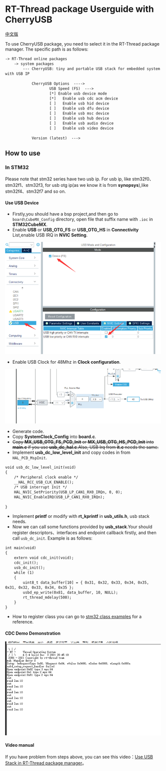 # RT-Thread package Userguide with CherryUSB

[中文版](rt-thread_zh.md)

To use CherryUSB package, you need to select it in the RT-Thread package manager. The specific path is as follows:

```
-> RT-Thread online packages
    -> system packages
        --- CherryUSB: tiny and portable USB stack for embedded system with USB IP

            CherryUSB Options  ---->
                    USB Speed (FS)  --->
                    [*] Enable usb device mode
                    [*]   Enable usb cdc acm device
                    [ ]   Enable usb hid device
                    [ ]   Enable usb dfu device
                    [ ]   Enable usb msc device
                    [ ]   Enable usb hub device
                    [ ]   Enable usb audio device
                    [ ]   Enable usb video device

            Version (latest)  --->
```

## How to use

### In STM32

Please note that stm32 series have two usb ip. For usb ip, like stm32f0、stm32f1、stm32f3, for usb otg ip(as we know it is from **synopsys**),like stm32f4、stm32f7 and so on.

#### Use USB Device

- Firstly,you should have a bsp project,and then go to `board\CubeMX_Config` directory, open file that suffix name with `.ioc` in **STM32CubeMX**.
- Enable **USB** or **USB_OTG_FS** or **USB_OTG_HS** in **Connectivity** List,enable USB IRQ in **NVIC Setting**.

![STM32CubeMX USB setting](img/stm32cubemx.png)

- Enable USB Clock for 48Mhz in **Clock configuration**.

![STM32CubeMX USB clock](img/stm32cubemx_clk.png)

- Generate code.
- Copy **SystemClock_Config** into **board.c**.
- ~~Copy **MX_USB_OTG_FS_PCD_Init** or **MX_USB_OTG_HS_PCD_Init** into **main.c** if you use **usb_dc_hal.c**.Also, USB Irq from **it.c** needs the same.~~
- Implement **usb_dc_low_level_init** and copy codes in from ``HAL_PCD_MspInit``.

```
void usb_dc_low_level_init(void)
{
    /* Peripheral clock enable */
    __HAL_RCC_USB_CLK_ENABLE();
    /* USB interrupt Init */
    HAL_NVIC_SetPriority(USB_LP_CAN1_RX0_IRQn, 0, 0);
    HAL_NVIC_EnableIRQ(USB_LP_CAN1_RX0_IRQn);

}
```

- Implement **printf** or modify with **rt_kprintf** in **usb_utils.h**, usb stack needs.
- Now we can call some functions provided by **usb_stack**.Your should register descriptors、interfaces and endpoint callback firstly, and then call `usb_dc_init`. Example is as follows:

```
int main(void)
{
    extern void cdc_init(void);
    cdc_init();
    usb_dc_init();
    while (1)
    {
        uint8_t data_buffer[10] = { 0x31, 0x32, 0x33, 0x34, 0x35, 0x31, 0x32, 0x33, 0x34, 0x35 };
        usbd_ep_write(0x81, data_buffer, 10, NULL);
        rt_thread_mdelay(500);
    }
}
```

- How to register class you can go to [stm32 class examples](https://github.com/sakumisu/usb_stack/tree/master/demo/stm32/stm32f103c8t6/example) for a reference.

#### CDC Demo Demonstration

![CDC Demo](img/rtt_cdc_demo.png)

#### Video manual

If you have problem from steps above, you can see this video：[Use USB Stack in RT-Thread package manager](https://www.bilibili.com/video/BV1Ef4y1t73d?p=26)。